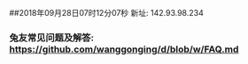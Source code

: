 ##2018年09月28日07时12分07秒 新址: 142.93.98.234
### 兔友常见问题及解答: https://github.com/wanggonging/d/blob/w/FAQ.md
